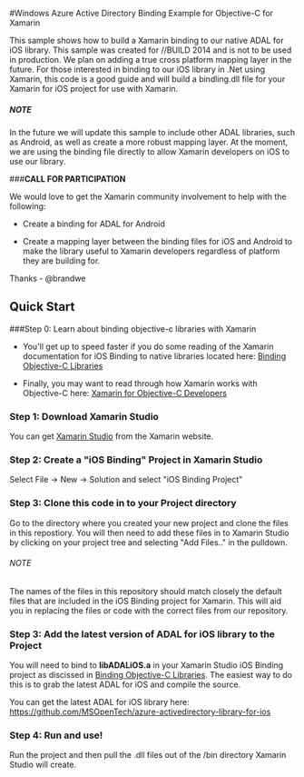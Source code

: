 #Windows Azure Active Directory Binding Example for Objective-C for Xamarin


This sample shows how to build a Xamarin binding to our native ADAL for iOS library. This sample was created for //BUILD 2014 and is not to be used in production. We plan on adding a true cross platform mapping layer in the future. For those interested in binding to our iOS library in .Net using Xamarin, this code is a good guide and will build a bindling.dll file for your Xamarin for iOS project for use with Xamarin.

##### NOTE 

In the future we will update this sample to include other ADAL libraries, such as Android, as well as create a more robust mapping layer. At the moment, we are using the binding file directly to allow Xamarin developers on iOS to use our library. 

###**CALL FOR PARTICIPATION** 

We would love to get the Xamarin community involvement to help with the following:

* Create a binding for ADAL for Android

* Create a mapping layer between the binding files for iOS and Android to make the library useful to Xamarin developers regardless of platform they are building for.

Thanks - @brandwe

## Quick Start

###Step 0: Learn about binding objective-c libraries with Xamarin

* You'll get up to speed faster if you do some reading of the Xamarin documentation for iOS Binding to native libraries located here: [Binding Objective-C Libraries](http://docs.xamarin.com/guides/ios/advanced_topics/binding_objective-c/binding_objc_libs/)

* Finally, you may want to read through how Xamarin works with Objective-C here: [Xamarin for Objective-C Developers](http://docs.xamarin.com/guides/ios/advanced_topics/xamarin_for_objc/)


### Step 1: Download Xamarin Studio

You can get [Xamarin Studio](http://xamarin.com/studio?_bt=44014804148&_bk=xamarin%20studio&_bm=e&gclid=COqr3sHrs70CFUWVfgodkmEAwg) from the Xamarin website.

### Step 2: Create a "iOS Binding" Project in Xamarin Studio

Select File -> New -> Solution and select "iOS Binding Project"

### Step 3: Clone this code in to your Project directory

Go to the directory where you created your new project and clone the files in this repostiory. You will then need to add these files in to Xamarin Studio by clicking on your project tree and selecting "Add Files.." in the pulldown. 

###### NOTE

The names of the files in this repository should match closely the default files that are included in the iOS Binding project for Xamarin. This will aid you in replacing the files or code with the correct files from our repository.

### Step 3: Add the latest version of ADAL for iOS library to the Project

You will need to bind to **libADALiOS.a** in your Xamarin Studio iOS Binding project as discissed in [Binding Objective-C Libraries](http://docs.xamarin.com/guides/ios/advanced_topics/binding_objective-c/binding_objc_libs/). The easiest way to do this is to grab the latest ADAL for iOS and compile the source.

You can get the latest ADAL for iOS library here: https://github.com/MSOpenTech/azure-activedirectory-library-for-ios


### Step 4: Run and use!

Run the project and then pull the .dll files out of the /bin directory Xamarin Studio will create.




